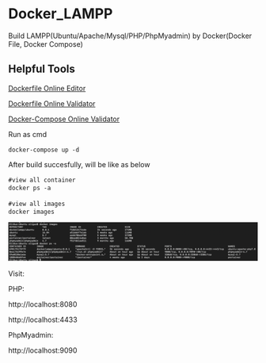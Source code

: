 # Docker_LAMPP
Build LAMPP(Ubuntu/Apache/Mysql/PHP/PhpMyadmin) by Docker(Docker File, Docker Compose)

## Helpful Tools
[Dockerfile Online Editor](https://dockerfile-editor.com/)

[Dockerfile Online Validator](https://www.fromlatest.io/#/)

[Docker-Compose Online Validator](https://codebeautify.org/yaml-validator/)


Run as cmd
```
docker-compose up -d
```

After build succesfully, will be like as below
```
#view all container
docker ps -a

#view all images
docker images
```
![Ubuntu Case](https://github.com/oliguo/Docker-LAMPP-Ubuntu/blob/master/Ubuntu_Case.png)

Visit:

PHP:

http://localhost:8080

http://localhost:4433

PhpMyadmin:

http://localhost:9090

